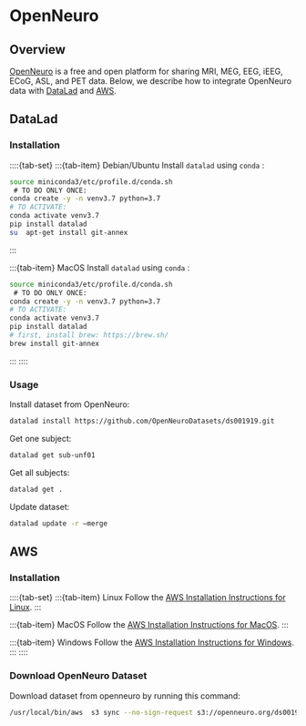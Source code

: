 # OpenNeuro

## Overview

[OpenNeuro](https://openneuro.org/) is a free and open platform for sharing MRI, MEG, EEG, iEEG, ECoG, ASL, and PET data. Below, we describe how to integrate OpenNeuro data with [DataLad](https://www.datalad.org/) and [AWS](https://aws.amazon.com/free/?trk=ps_a134p000003yhMrAAI&trkCampaign=acq_paid_search_brand&sc_channel=ps&sc_campaign=acquisition_CA&sc_publisher=google&sc_category=core-main&sc_country=CA&sc_geo=NAMER&sc_outcome=Acquisition&sc_detail=aws&sc_content=Brand_Core_aws_e&sc_matchtype=e&sc_segment=453053794209&sc_medium=ACQ-P|PS-GO|Brand|Desktop|SU|Core-Main|Core|CA|EN|Text&s_kwcid=AL!4422!3!453053794209!e!!g!!aws&ef_id=Cj0KCQjwk4yGBhDQARIsACGfAesxE-q-wc05cyshZskHgQCJf2Kl3oKHVVmkSNkzHI7F_s2TFOOEre0aAl5KEALw_wcB:G:s&s_kwcid=AL!4422!3!453053794209!e!!g!!aws&all-free-tier.sort-by=item.additionalFields.SortRank&all-free-tier.sort-order=asc&awsf.Free%20Tier%20Types=*all&awsf.Free%20Tier%20Categories=*all).

## DataLad

### Installation


::::{tab-set}
:::{tab-item} Debian/Ubuntu
Install `datalad` using `conda` :

```bash
source miniconda3/etc/profile.d/conda.sh
 # TO DO ONLY ONCE:  
conda create -y -n venv3.7 python=3.7 
# TO ACTIVATE: 
conda activate venv3.7 
pip install datalad 
su  apt-get install git-annex
```
:::

:::{tab-item} MacOS
Install `datalad` using `conda` :

```bash
source miniconda3/etc/profile.d/conda.sh
 # TO DO ONLY ONCE:  
conda create -y -n venv3.7 python=3.7 
# TO ACTIVATE: 
conda activate venv3.7 
pip install datalad 
# first, install brew: https://brew.sh/
brew install git-annex
```
:::
::::


### Usage

Install dataset from OpenNeuro:

```bash
datalad install https://github.com/OpenNeuroDatasets/ds001919.git
```

Get one subject:

```bash
datalad get sub-unf01
```

Get all subjects:

```bash
datalad get . 
```

Update dataset:

```bash
datalad update -r —merge
```

## AWS

### Installation


::::{tab-set}
:::{tab-item} Linux
Follow the [AWS Installation Instructions for Linux](https://docs.aws.amazon.com/cli/latest/userguide/install-linux.html).
:::

:::{tab-item} MacOS
Follow the [AWS Installation Instructions for MacOS](https://docs.aws.amazon.com/cli/latest/userguide/install-macos.html).
:::

:::{tab-item} Windows
Follow the [AWS Installation Instructions for Windows](https://docs.aws.amazon.com/cli/latest/userguide/install-windows.html).
:::
::::


### Download OpenNeuro Dataset

Download dataset from openneuro by running this command:

```bash
/usr/local/bin/aws  s3 sync --no-sign-request s3://openneuro.org/ds001919 ds001919-dwld/
```

